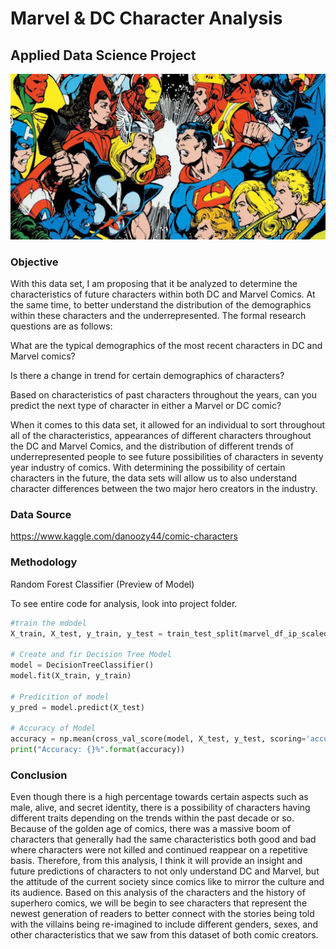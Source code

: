 # Marvel & DC Character Analysis

## Applied Data Science Project 

![Marvel and DC Banner](https://github.com/gabriel-valenzuela/gabriel-valenzuela.github.io/blob/master/images/JLA-AVENGERS.jpg)

### Objective

With this data set, I am proposing that it be analyzed to determine the characteristics of future characters within both DC and Marvel Comics. At the same time, to better understand the distribution of the demographics within these characters and 
the underrepresented. The formal research questions are as follows:

What are the typical demographics of the most recent characters in DC and Marvel comics?

Is there a change in trend for certain demographics of characters?

Based on characteristics of past characters throughout the years, can you predict the next type of character in either a Marvel or DC comic?

When it comes to this data set, it allowed for an individual to sort throughout all of the characteristics, appearances of different characters throughout the DC and Marvel Comics, and the distribution of different trends of underrepresented people to see future possibilities of characters in seventy year industry of comics. With determining the possibility of certain characters in the future, the data sets will allow us to also understand character differences between the two major hero creators in the industry.  

### Data Source

https://www.kaggle.com/danoozy44/comic-characters

### Methodology

Random Forest Classifier (Preview of Model)

To see entire code for analysis, look into project folder.

```python
#train the mdodel
X_train, X_test, y_train, y_test = train_test_split(marvel_df_ip_scaled_ftrs, marvel_df_ip[response], test_size=0.30)

# Create and fir Decision Tree Model
model = DecisionTreeClassifier()
model.fit(X_train, y_train)

# Predicition of model
y_pred = model.predict(X_test)

# Accuracy of Model
accuracy = np.mean(cross_val_score(model, X_test, y_test, scoring='accuracy')) * 100
print("Accuracy: {}%".format(accuracy))

```


### Conclusion

Even though there is a high percentage towards certain aspects such as male, alive, and secret identity, there is a possibility of characters having different traits depending on the trends within the past decade or so. Because of the golden age of comics, there was a massive boom of characters that generally had the same characteristics both good and bad where characters were not killed and continued reappear on a repetitive basis. Therefore, from this analysis, I think it will provide an insight and future predictions of characters to not only understand DC and Marvel, but the attitude of the current society since comics like to mirror the culture and its audience. Based on this analysis of the characters and the history of superhero comics, we will be begin to see characters that represent the newest generation of readers to better connect with the stories being told with the villains being re-imagined to include different genders, sexes, and other characteristics that we saw from this dataset of both comic creators. 
